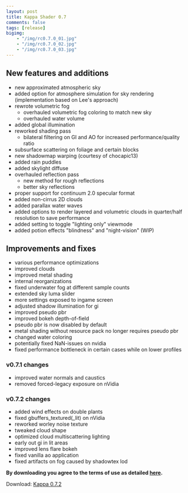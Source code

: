 ```yaml
---
layout: post
title: Kappa Shader 0.7
comments: false
tags: [release]
bigimg: 
    - "/img/rc0.7.0_01.jpg"
    - "/img/rc0.7.0_02.jpg"
    - "/img/rc0.7.0_03.jpg"
---
```


<h2>New features and additions</h2>

* new approximated atmospheric sky
* added option for atmosphere simulation for sky rendering (implementation based on Lee's approach)
* rewrote volumetric fog
  * overhauled volumetric fog coloring to match new sky
  * overhauled water volume
* added global illumination
* reworked shading pass
  * bilateral filtering on GI and AO for increased performance/quality ratio
* subsurface scattering on foliage and certain blocks
* new shadowmap warping (courtesy of chocapic13)
* added rain puddles
* added skylight diffuse
* overhauled reflection pass
  * new method for rough reflections
  * better sky reflections
* proper support for continuum 2.0 specular format
* added non-cirrus 2D clouds
* added parallax water waves
* added options to render layered and volumetric clouds in quarter/half resolution to save performance
* added setting to toggle "lighting only" viewmode
* added potion effects "blindness" and "night-vision" (WIP)

<h2>Improvements and fixes</h2>

* various performance optimizations
* improved clouds
* improved metal shading
* internal reorganizations
* fixed underwater fog at different sample counts
* extended sky luma slider
* more settings exposed to ingame screen
* adjusted shadow illumination for gi
* improved pseudo pbr
* improved bokeh depth-of-field
* pseudo pbr is now disabled by default
* metal shading without resource pack no longer requires pseudo pbr
* changed water coloring
* potentially fixed NaN-issues on nvidia
* fixed performance bottleneck in certain cases while on lower profiles

<h3>v0.7.1 changes</h3>

* improved water normals and caustics
* removed forced-legacy exposure on nVidia

<h3>v0.7.2 changes</h3>

* added wind effects on double plants
* fixed gbuffers_textured(_lit) on nVidia
* reworked worley noise texture
* tweaked cloud shape
* optimized cloud multiscattering lighting
* early out gi in lit areas
* improved lens flare bokeh
* fixed vanilla ao application
* fixed artifacts on fog caused by shadowtex lod

**By downloading you agree to the terms of use as detailed [here](https://rre36.github.io/kappa_shader_web/license/).**

Download: [Kappa 0.7.2](https://github.com/rre36/kappa_shader_web/releases/download/v0.7.2/Kappa_rc0.7.2.zip)
